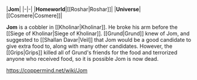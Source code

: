 |**Jom**|
|-|-|
|**Homeworld**|[[Roshar\|Roshar]]|
|**Universe**|[[Cosmere\|Cosmere]]|

**Jom** is a cobbler in [[Kholinar\|Kholinar]].
He broke his arm before the [[Siege of Kholinar\|Siege of Kholinar]].
[[Grund\|Grund]] knew of Jom, and suggested to [[Shallan Davar\|Veil]] that Jom would be a good candidate to give extra food to, along with many other candidates. However, the [[Grips\|Grips]] killed all of Grund's friends for the food and terrorized anyone who received food, so it is possible Jom is now dead.



https://coppermind.net/wiki/Jom